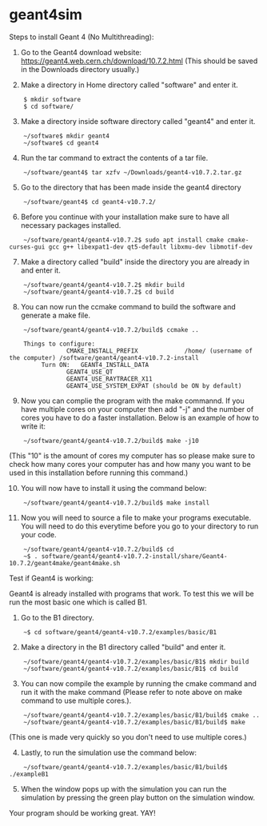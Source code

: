 # geant4sim

Steps to install Geant 4 (No Multithreading):

1. Go to the Geant4 download website: https://geant4.web.cern.ch/download/10.7.2.html
	(This should be saved in the Downloads directory usually.)

2. Make a directory in Home directory called "software" and enter it.
```
	$ mkdir software
	$ cd software/
```

3. Make a directory inside software directory called "geant4" and enter it.
```
	~/software$ mkdir geant4
	~/software$ cd geant4
```

4. Run the tar command to extract the contents of a tar file.
```
	~/software/geant4$ tar xzfv ~/Downloads/geant4-v10.7.2.tar.gz
```

5. Go to the directory that has been made inside the geant4 directory
```
	~/software/geant4$ cd geant4-v10.7.2/
```

6. Before you continue with your installation make sure to have all necessary packages installed.
```
	~/software/geant4/geant4-v10.7.2$ sudo apt install cmake cmake-curses-gui gcc g++ libexpat1-dev qt5-default libxmu-dev libmotif-dev
```
	
7. Make a directory called "build" inside the directory you are already in and enter it.
```
	~/software/geant4/geant4-v10.7.2$ mkdir build
	~/software/geant4/geant4-v10.7.2$ cd build
```

8. You can now run the ccmake command to build the software and generate a make file.
```
	~/software/geant4/geant4-v10.7.2/build$ ccmake ..
```

```	
	Things to configure:
		 		CMAKE_INSTALL_PREFIX             /home/ (username of the computer) /software/geant4/geant4-v10.7.2-install
		 Turn ON:	GEANT4_INSTALL_DATA
				GEANT4_USE_QT
				GEANT4_USE_RAYTRACER_X11
				GEANT4_USE_SYSTEM_EXPAT (should be ON by default)
```
				
9. Now you can complie the program with the make commannd. If you have multiple cores on your computer then add "-j" and the number of cores you have to do a faster installation. Below is an example of how to write it:
```
	~/software/geant4/geant4-v10.7.2/build$ make -j10 
```
(This "10" is the amount of cores my computer has so please make sure to check how many cores your computer has and how many you want to be used in this installation before running this command.)
	
10. You will now have to install it using the command below:
```
	~/software/geant4/geant4-v10.7.2/build$ make install
```
	
11. Now you will need to source a file to make your programs executable. You will need to do this everytime before you go to your directory to run your code.
```
	~/software/geant4/geant4-v10.7.2/build$ cd
	~$ . software/geant4/geant4-v10.7.2-install/share/Geant4-10.7.2/geant4make/geant4make.sh 
```

Test if Geant4 is working:

Geant4 is already installed with programs that work. To test this we will be run the most basic one which is called B1.

1. Go to the B1 directory.
```
	~$ cd software/geant4/geant4-v10.7.2/examples/basic/B1
```
	
2. Make a directory in the B1 directory called "build" and enter it.
```
	~/software/geant4/geant4-v10.7.2/examples/basic/B1$ mkdir build
	~/software/geant4/geant4-v10.7.2/examples/basic/B1$ cd build
```

3. You can now compile the example by running the cmake command and run it with the make command (Please refer to note above on make command to use multiple cores.).
```
	~/software/geant4/geant4-v10.7.2/examples/basic/B1/build$ cmake ..
	~/software/geant4/geant4-v10.7.2/examples/basic/B1/build$ make
```
(This one is made very quickly so you don't need to use multiple cores.)

4. Lastly, to run the simulation use the command below:
```
	~/software/geant4/geant4-v10.7.2/examples/basic/B1/build$ ./exampleB1
```

5. When the window pops up with the simulation you can run the simulation by pressing the green play button on the simulation window.

Your program should be working great. YAY!
